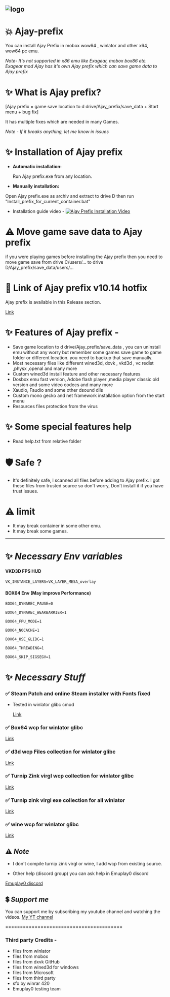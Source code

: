 ![logo](https://github.com/ajay9634/Ajay-prefix/blob/main/.github/logo.jpg)
---
# 💥 Ajay-prefix

You can install Ajay Prefix in mobox wow64 , winlator and other x64, wow64 pc emu.

_Note- It's not supported in x86 emu like Exagear, mobox box86 etc.
Exagear mod Ajay has it's own Ajay prefix which can save game data to Ajay prefix_

# ✨ What is Ajay prefix?

[Ajay prefix = game save location to d drive/Ajay_prefix/save_data + Start menu + bug fix]

It has multiple fixes which are needed in many Games.

_Note - If it breaks anything, let me know in issues_

# ✨ Installation of Ajay prefix

- **Automatic installation:** 

  Run Ajay prefix.exe from any location.

 - **Manually installation:**

  Open Ajay prefix.exe as archiv  and extract to drive D then run    "Install_prefix_for_current_container.bat"

- Installation guide video -
[![Ajay Prefix Installation Video](https://img.youtube.com/vi/NXCquIv8D4c/0.jpg)](https://www.youtube.com/watch?v=NXCquIv8D4c)

# ⚠️ Move game save data to Ajay prefix

if you were playing games before installing the Ajay prefix then you need to move game save from drive C/users/... to drive D/Ajay_prefix/save_data/users/...

# 🔗 Link of Ajay prefix v10.14 hotfix

Ajay prefix is available in this Release section.

[Link](https://github.com/ajay9634/Ajay-prefix/releases/tag/Ajay_prefix)

# ✨ Features of Ajay prefix -

- Save game location to d drive/Ajay_prefix/save_data , you can uninstall emu without any worry but remember some games save game to game folder or different location. you need to backup that save manually.
-  Most necessary files like different wined3d, dxvk , vkd3d , vc redist ,physx ,openal and many more
- Custom wined3d install feature and other necessary features
- Dosbox emu fast version, Adobe flash player ,media player classic old version and some video codecs and many more
- Xaudio, Faudio and some other dsound dlls
- Custom mono gecko and net framework installation option from the start menu
- Resources files protection from the virus

# ✨ Some special features help
- Read help.txt from relative folder

# 🛡️ Safe ?
- It's definitely safe, I scanned all files before adding to Ajay prefix.
I got these files from trusted source so don't worry, Don't install it if you have trust issues.

# ⚠️ limit

- It may break container in some other emu.
- It may break some games.

---
# ✨ _Necessary Env variables_

#### VKD3D FPS HUD
    VK_INSTANCE_LAYERS=VK_LAYER_MESA_overlay

#### BOX64 Env (May improve Performance)
   
    BOX64_DYNAREC_PAUSE=0

    BOX64_DYNAREC_WEAKBARRIER=1
    
    BOX64_FPU_MODE=1
    
    BOX64_NOCACHE=1
    
    BOX64_USE_GLIBC=1
    
    BOX64_THREADING=1

    BOX64_SKIP_SIGSEGV=1

# ✨ _Necessary Stuff_

### ✅ Steam Patch and online Steam installer with Fonts fixed

- Tested in winlator glibc cmod

  [Link](https://github.com/ajay9634/Ajay-prefix/releases/tag/Steam_Patch)

### ✅ Box64 wcp for winlator glibc

   [Link](https://github.com/ajay9634/Ajay-prefix/releases/tag/Box64_wcp)

### ✅ d3d wcp Files collection for winlator glibc
  
  [Link](https://github.com/ajay9634/Ajay-prefix/releases/tag/D3d_wcp)

### ✅ Turnip Zink virgl wcp collection for winlator glibc

  [Link](https://github.com/ajay9634/Ajay-prefix/releases/tag/Graphics_driver)

### ✅ Turnip zink virgl exe collection for all winlator
  
  [Link](https://github.com/ajay9634/Ajay-prefix/releases/tag/graphics_driver_exe)

### ✅ wine wcp for winlator glibc

  [Link](https://github.com/ajay9634/Ajay-prefix/releases/tag/Wine_wcp)

## ⚠️ _Note_

- I don't compile turnip zink virgl or wine, I add wcp from existing source.

 - Other help (discord group)
  you can ask help in Emuplay0 discord

  [Emuplay0 discord](https://discord.gg/XpbEp3dWv3)

## 💲 _Support me_
You can support me by subscribing my youtube channel and watching the videos.
[My YT channel](https://youtube.com/@EMUPLAY0?si=TA9tOZx49eZa4OuN)

========================================

### Third party Credits -

- files from winlator 
- files from mobox
- files from dxvk GitHub
- files from wined3d for windows
- files from Microsoft
- files from third party
- sfx by winrar 420
- Emuplay0 testing team




